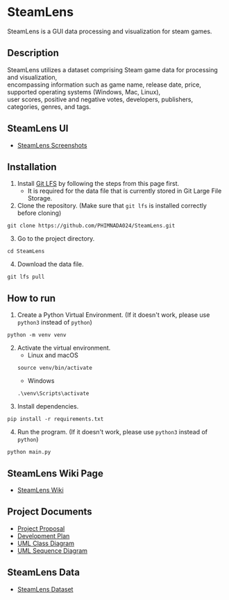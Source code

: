 # SteamLens
SteamLens is a GUI data processing and visualization for steam games.

## Description
SteamLens utilizes a dataset comprising Steam game data for processing and visualization, <br>encompassing information such as game name, release date, price, supported operating systems (Windows, Mac, Linux), <br>user scores, positive and negative votes, developers, publishers, categories, genres, and tags.

## SteamLens UI
* [SteamLens Screenshots](https://github.com/PHIMNADA024/SteamLens/wiki/Design-Documents)

## Installation
1. Install [Git LFS](https://docs.github.com/en/repositories/working-with-files/managing-large-files/installing-git-large-file-storage) by following the steps from this page first.
   - It is required for the data file that is currently stored in Git Large File Storage.
2. Clone the repository. (Make sure that `git lfs` is installed correctly before cloning)
```
git clone https://github.com/PHIMNADA024/SteamLens.git
```
3. Go to the project directory.
```
cd SteamLens
```
4. Download the data file.
```
git lfs pull
```

## How to run
1. Create a Python Virtual Environment. (If it doesn't work, please use `python3` instead of `python`)
```
python -m venv venv
```
2. Activate the virtual environment.
   - Linux and macOS
   ``` 
   source venv/bin/activate 
   ```
   - Windows
   ```  
   .\venv\Scripts\activate
   ```
3. Install dependencies.
```
pip install -r requirements.txt
```
4. Run the program. (If it doesn't work, please use `python3` instead of `python`)
```
python main.py
```
## SteamLens Wiki Page
* [SteamLens Wiki](https://github.com/PHIMNADA024/SteamLens/wiki)

## Project Documents
* [Project Proposal](https://docs.google.com/document/d/1GnFoABUNMin5Rpu-b2_vQP5a0CFT8EuwDSRImBIfSxE/edit?usp=sharing)
* [Development Plan](https://github.com/PHIMNADA024/SteamLens/wiki/Weekly-Plan)
* [UML Class Diagram](https://github.com/PHIMNADA024/SteamLens/wiki/UML-Class-Diagram)
* [UML Sequence Diagram](https://github.com/PHIMNADA024/SteamLens/wiki/UML-Sequence-Diagram)

## SteamLens Data
* [SteamLens Dataset](https://www.kaggle.com/datasets/fronkongames/steam-games-dataset)